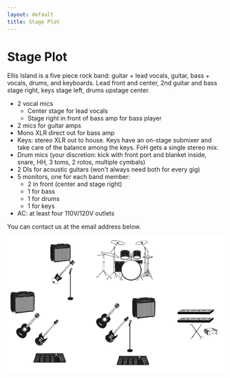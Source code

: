```yaml
---
layout: default
title: Stage Plot
---
```


# Stage Plot

Ellis Island is a five piece rock band: guitar + lead vocals, guitar, bass +
vocals, drums, and keyboards. Lead front and center, 2nd guitar and bass
stage right, keys stage left, drums upstage center.

- 2 vocal mics
  - Center stage for lead vocals
  - Stage right in front of bass amp for bass player
- 2 mics for guitar amps
- Mono XLR direct out for bass amp
- Keys: stereo XLR out to house. Keys have an on-stage submixer and take
  care of the balance among the keys. FoH gets a single stereo mix.
- Drum mics (your discretion: kick with front port and blanket inside,
  snare, HH, 3 toms, 2 rotos, multiple cymbals)
- 2 DIs for acoustic guitars (won't always need both for every gig)
- 5 monitors, one for each band member:
  - 2 in front (center and stage right)
  - 1 for bass
  - 1 for drums
  - 1 for keys
- AC: at least four 110V/120V outlets

You can contact us at the email address below.

<img class="myImg" src="images/stage-plot.png" alt="Stage plot"
     onclick="modal_image(this);"/>
